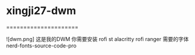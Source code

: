 # xingji27-dwm
=====================

![dwm.png]
这是我的DWM
你需要安装
rofi
st
alacritty
rofi
ranger
需要的字体
nerd-fonts-source-code-pro
